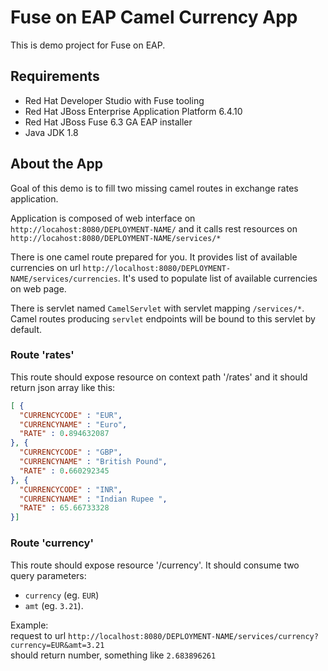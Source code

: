 # Fuse on EAP Camel Currency App

This is demo project for Fuse on EAP.

## Requirements
* Red Hat Developer Studio with Fuse tooling 
* Red Hat JBoss Enterprise Application Platform 6.4.10 
* Red Hat JBoss Fuse 6.3 GA EAP installer
* Java JDK 1.8


## About the App
Goal of this demo is to fill two missing camel routes in exchange rates application.

Application is composed of web interface on `http://locahost:8080/DEPLOYMENT-NAME/`
and it calls rest resources on `http://locahost:8080/DEPLOYMENT-NAME/services/*`

There is one camel route prepared for you. 
It provides list of available currencies on url `http://localhost:8080/DEPLOYMENT-NAME/services/currencies`.
It's used to populate list of available currencies on web page.

There is servlet named `CamelServlet` with servlet mapping `/services/*`.
Camel routes producing `servlet` endpoints will be bound to this servlet by default.

### Route 'rates'
This route should expose resource on context path '/rates' and it should return json array like this:
```json
[ {
  "CURRENCYCODE" : "EUR",
  "CURRENCYNAME" : "Euro",
  "RATE" : 0.894632087
}, {
  "CURRENCYCODE" : "GBP",
  "CURRENCYNAME" : "British Pound",
  "RATE" : 0.660292345
}, {
  "CURRENCYCODE" : "INR",
  "CURRENCYNAME" : "Indian Rupee ",
  "RATE" : 65.66733328
}]

```

### Route 'currency'
This route should expose resource '/currency'.
It should consume two query parameters: 
* `currency` (eg. `EUR`) 
* `amt` (eg. `3.21`).

Example:  
request to url `http://localhost:8080/DEPLOYMENT-NAME/services/currency?currency=EUR&amt=3.21`  
should return number, something like  `2.683896261`

